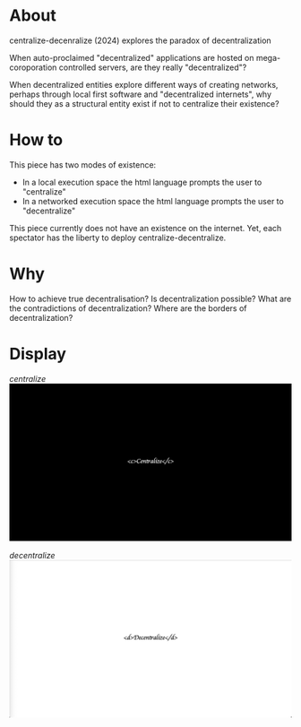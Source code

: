# About 
centralize-decenralize (2024) explores the paradox of decentralization

When auto-proclaimed "decentralized" applications are hosted on mega-coroporation controlled servers, are they really "decentralized"? 

When decentralized entities explore different ways of creating networks, perhaps through local first software and "decentralized internets", why should they as a structural entity exist if not to centralize their existence?

# How to 
This piece has two modes of existence: 
- In a local execution space the html language prompts the user to "centralize" 
- In a networked execution space the html language prompts the user to "decentralize" 

This piece currently does not have an existence on the internet. Yet, each spectator has the liberty to deploy centralize-decentralize.  

# Why 
How to achieve true decentralisation? Is decentralization possible? What are the contradictions of decentralization? Where are the borders of decentralization? 

# Display 

*centralize*
![centralize](centralize.png)


*decentralize*
![decentralize](decentralize.png)
